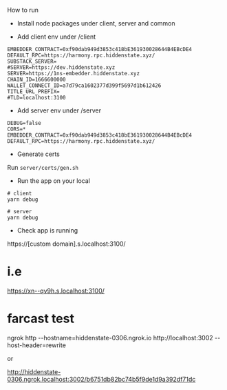 How to run

- Install node packages under client, server and common

- Add client env under /client

```
EMBEDDER_CONTRACT=0xf90dab949d3853c418bE361930028644B4EBcDE4
DEFAULT_RPC=https://harmony.rpc.hiddenstate.xyz/
SUBSTACK_SERVER=
#SERVER=https://dev.hiddenstate.xyz
SERVER=https://1ns-embedder.hiddenstate.xyz
CHAIN_ID=1666600000
WALLET_CONNECT_ID=a7d79ca1602377d399f5697d1b612426
TITLE_URL_PREFIX=
#TLD=localhost:3100
```

- Add server env under /server

```
DEBUG=false
CORS=*
EMBEDDER_CONTRACT=0xf90dab949d3853c418bE361930028644B4EBcDE4
DEFAULT_RPC=https://harmony.rpc.hiddenstate.xyz/
```

- Generate certs

Run `server/certs/gen.sh`

- Run the app on your local

```
# client
yarn debug

# server
yarn debug
```

- Check app is running

https://[custom domain].s.localhost:3100/
# i.e
https://xn--qv9h.s.localhost:3100/

# farcast test
ngrok http --hostname=hiddenstate-0306.ngrok.io http://localhost:3002 --host-header=rewrite

or

http://hiddenstate-0306.ngrok.localhost:3002/b6751db82bc74b5f9de1d9a392df71dc
